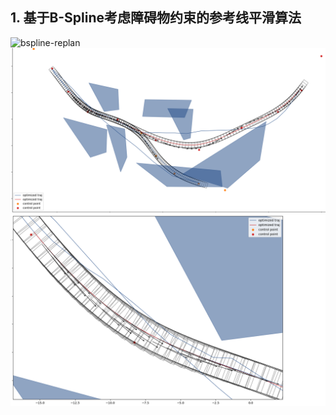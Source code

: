 ## 1. 基于B-Spline考虑障碍物约束的参考线平滑算法

![bspline-replan](media/dongtu.gif "replan")
![bspline-replan](media/replan_2.png "replan")
![bspline-replan](media/replan_1.png "replan")
